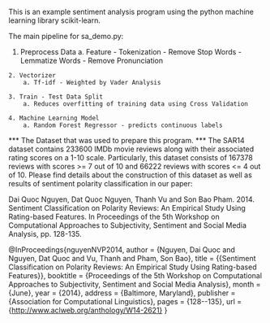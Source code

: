 This is an example sentiment analysis program using the python machine learning library scikit-learn.

The main pipeline for sa_demo.py:
  1. Preprocess Data
		a. Feature
			- Tokenization
			- Remove Stop Words
			- Lemmatize Words
			- Remove Pronunciation

	2. Vectorizer
		a. Tf-idf - Weighted by Vader Analysis

	3. Train - Test Data Split
		a. Reduces overfitting of training data using Cross Validation

	4. Machine Learning Model
		a. Random Forest Regressor - predicts continuous labels

*** The Dataset that was used to prepare this program. ***
The SAR14 dataset contains 233600 IMDb movie reviews along with their associated rating scores on a 1-10 scale. Particularly, 
this dataset consists of 167378 reviews with scores >= 7 out of 10 and 66222 reviews with scores <= 4 out of 10. 
Please find details about the construction of this dataset as well as results of sentiment polarity classification in our paper:

Dai Quoc Nguyen, Dat Quoc Nguyen, Thanh Vu and Son Bao Pham. 2014. Sentiment Classification on Polarity Reviews: An Empirical Study Using Rating-based Features. 
In Proceedings of the 5th Workshop on Computational Approaches to Subjectivity, Sentiment and Social Media Analysis, pp. 128-135.

@InProceedings{nguyenNVP2014,
author    = {Nguyen, Dai Quoc  and  Nguyen, Dat Quoc  and  Vu, Thanh  and  Pham, Son Bao},
  title     = {{Sentiment Classification on Polarity Reviews: An Empirical Study Using Rating-based Features}},
  booktitle = {Proceedings of the 5th Workshop on Computational Approaches to Subjectivity, Sentiment and Social Media Analysis},
  month     = {June},
  year      = {2014},
  address   = {Baltimore, Maryland},
  publisher = {Association for Computational Linguistics},
  pages     = {128--135},
  url       = {http://www.aclweb.org/anthology/W14-2621}
}
	
